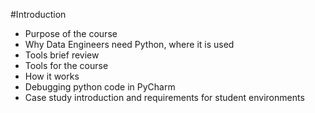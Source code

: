 #Introduction

- Purpose of the course
- Why Data Engineers need Python, where it is used
- Tools brief review
- Tools for the course
- How it works
- Debugging python code in PyCharm
- Case study introduction and requirements for student environments